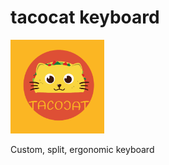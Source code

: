 # tacocat keyboard

<img src="assets/img/tacocat.png" width=150/>

Custom, split, ergonomic keyboard
